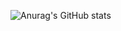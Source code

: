 ![Anurag's GitHub stats](https://github-readme-stats.vercel.app/api?username=LincolnArantes&show_icons=true&theme=transparent)
